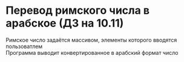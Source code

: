 # Перевод римского числа в арабское (ДЗ на 10.11)
Римское число задаётся массивом, элементы которого вводятся пользоватлем\
Программа выводит конвертированное в арабский формат число
